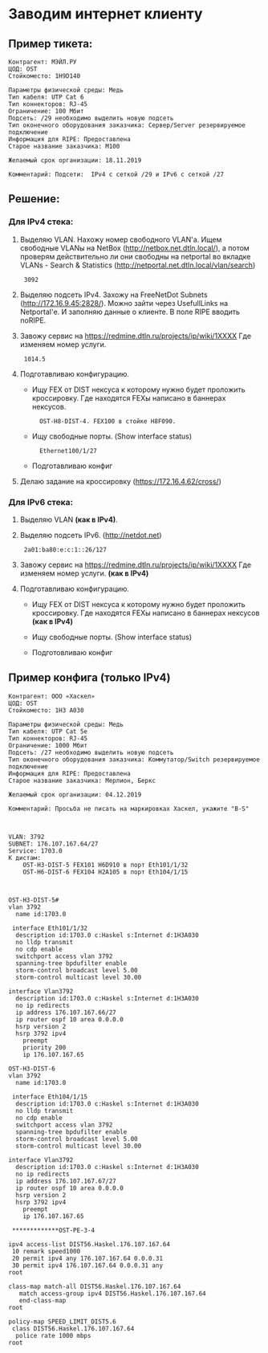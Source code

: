 # Заводим интернет клиенту

## Пример тикета:

    Контрагент: МЭЙЛ.РУ
	ЦОД: OST
	Стойкоместо: 1H9D140 

	Параметры физической среды: Медь
	Тип кабеля: UTP Cat 6
	Тип коннекторов: RJ-45
	Ограничение: 100 Мбит
	Подсеть: /29 необходимо выделить новую подсеть
	Тип оконечного оборудования заказчика: Сервер/Server резервируемое подключение 
	Информация для RIPE: Предоставлена 
	Старое название заказчика: М100 

	Желаемый срок организации: 18.11.2019

	Комментарий: Подсети:  IPv4 с сеткой /29 и IPv6 с сеткой /27

## Решение:

### Для IPv4 стека:

1. Выделяю VLAN. Нахожу номер свободного VLAN'а. Ищем свободные VLANы на NetBox (http://netbox.net.dtln.local/), а потом проверям действительно ли они свободны на netportal во вкладке VLANs - Search & Statistics (http://netportal.net.dtln.local/vlan/search)

		3092

2. Выделяю подсеть IPv4. Захожу на FreeNetDot Subnets (http://172.16.9.45:2828/). Можно зайти через UsefullLinks на Netportal'е. И заполняю данные о клиенте. В поле RIPE вводить noRIPE.

3. Завожу сервис на https://redmine.dtln.ru/projects/ip/wiki/1XXXX Где изменяем номер услуги.

		1014.5

4. Подготавливаю конфигурацию. 

  	+ Ищу FEX от DIST нексуса к которому нужно будет проложить кроссировку. Где находятся FEXы написано в баннерах нексусов.

        	OST-H8-DIST-4. FEX100 в стойке H8F090.

  	+ Ищу свободные порты. (Show interface status)

        	Ethernet100/1/27

 	+ Подготавливаю конфиг

5. Делаю задание на кроссировку (https://172.16.4.62/cross/)

### Для IPv6 стека:

1. Выделяю VLAN **(как в IPv4)**.

2. Выделяю подсеть IPv6. (http://netdot.net)

		2a01:ba80:e:c:1::26/127

3. Завожу сервис на https://redmine.dtln.ru/projects/ip/wiki/1XXXX Где изменяем номер услуги. **(как в IPv4)**

4. Подготавливаю конфигурацию.

  	+ Ищу FEX от DIST нексуса к которому нужно будет проложить кроссировку. Где находятся FEXы написано в баннерах нексусов **(как в IPv4)**

  	+ Ищу свободные порты. (Show interface status)

  	+ Подготовливаю конфиг


## Пример конфига (только IPv4)
```
Контрагент: ООО «Хаскел»
ЦОД: OST
Стойкоместо: 1H3 A030 

Параметры физической среды: Медь
Тип кабеля: UTP Cat 5e
Тип коннекторов: RJ-45
Ограничение: 1000 Мбит
Подсеть: /27 необходимо выделить новую подсеть
Тип оконечного оборудования заказчика: Коммутатор/Switch резервируемое подключение 
Информация для RIPE: Предоставлена 
Старое название заказчика: Мерлион, Беркс 

Желаемый срок организации: 04.12.2019

Комментарий: Просьба не писать на маркировках Хаскел, укажите "B-S"



VLAN: 3792
SUBNET: 176.107.167.64/27
Service: 1703.0
К дистам:
	OST-H3-DIST-5 FEX101 H6D910 в порт Eth101/1/32
	OST-H6-DIST-6 FEX104 H2A105 в порт Eth104/1/15



OST-H3-DIST-5#
vlan 3792
  name id:1703.0

 interface Eth101/1/32
  description id:1703.0 c:Haskel s:Internet d:1H3A030
  no lldp transmit
  no cdp enable
  switchport access vlan 3792
  spanning-tree bpdufilter enable
  storm-control broadcast level 5.00
  storm-control multicast level 30.00

interface Vlan3792
  description id:1703.0 c:Haskel s:Internet d:1H3A030
  no ip redirects
  ip address 176.107.167.66/27
  ip router ospf 10 area 0.0.0.0
  hsrp version 2
  hsrp 3792 ipv4
    preempt
    priority 200
    ip 176.107.167.65

OST-H3-DIST-6
vlan 3792
  name id:1703.0

 interface Eth104/1/15
  description id:1703.0 c:Haskel s:Internet d:1H3A030 
  no lldp transmit
  no cdp enable
  switchport access vlan 3792
  spanning-tree bpdufilter enable
  storm-control broadcast level 5.00
  storm-control multicast level 30.00

interface Vlan3792
  description id:1703.0 c:Haskel s:Internet d:1H3A030
  no ip redirects
  ip address 176.107.167.67/27 
  ip router ospf 10 area 0.0.0.0
  hsrp version 2
  hsrp 3792 ipv4
    preempt
    ip 176.107.167.65

 *************OST-PE-3-4

ipv4 access-list DIST56.Haskel.176.107.167.64
 10 remark speed1000
 20 permit ipv4 any 176.107.167.64 0.0.0.31
 30 permit ipv4 176.107.167.64 0.0.0.31 any
root

class-map match-all DIST56.Haskel.176.107.167.64
   match access-group ipv4 DIST56.Haskel.176.107.167.64
   end-class-map
root

policy-map SPEED_LIMIT_DIST5.6
 class DIST56.Haskel.176.107.167.64
  police rate 1000 mbps
root
```
